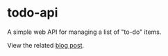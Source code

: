 # todo-api
A simple web API for managing a list of "to-do" items.

View the related [blog post](http://www.codingflow.net/building-your-first-web-api-with-asp-net-core-and-visual-studio-code/).
